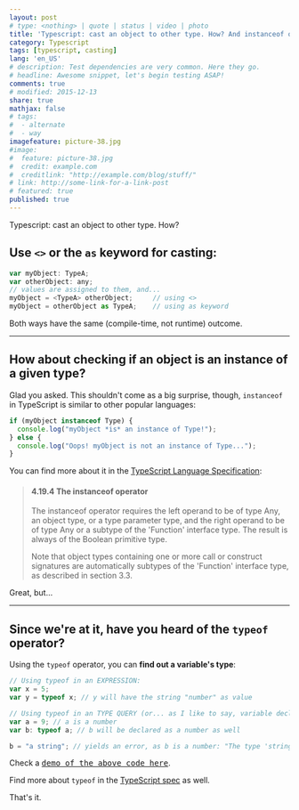 ```yaml
---
layout: post
# type: <nothing> | quote | status | video | photo
title: 'Typescript: cast an object to other type. How? And instanceof or typeof?'
category: Typescript
tags: [typescript, casting]
lang: 'en_US'
# description: Test dependencies are very common. Here they go.
# headline: Awesome snippet, let's begin testing ASAP!
comments: true
# modified: 2015-12-13
share: true
mathjax: false
# tags:
#  - alternate
#  - way
imagefeature: picture-38.jpg
#image:
#  feature: picture-38.jpg
#  credit: example.com
#  creditlink: "http://example.com/blog/stuff/"
# link: http://some-link-for-a-link-post
# featured: true
published: true
---
```


Typescript: cast an object to other type. How?
<!--more-->

## Use `<>` or the `as` keyword for casting:

```javascript
var myObject: TypeA;
var otherObject: any;
// values are assigned to them, and...
myObject = <TypeA> otherObject;     // using <>
myObject = otherObject as TypeA;    // using as keyword
```

Both ways have the same (compile-time, not runtime) outcome.

---

## How about checking if an object is an instance of a given type?

Glad you asked. This shouldn't come as a big surprise, though, `instanceof` in TypeScript is similar to other popular languages:

```javascript
if (myObject instanceof Type) {
  console.log("myObject *is* an instance of Type!");
} else {
  console.log("Oops! myObject is not an instance of Type...");
}
```

You can find more about it in the [TypeScript Language Specification](https://github.com/Microsoft/TypeScript/blob/master/doc/spec.md#4194-the-instanceof-operator):

> #### 4.19.4 The instanceof operator
>
> The instanceof operator requires the left operand to be of type Any, an object type, or a type parameter type, and the right operand to be of type Any or a subtype of the 'Function' interface type. The result is always of the Boolean primitive type.
>
> Note that object types containing one or more call or construct signatures are automatically subtypes of the 'Function' interface type, as described in section 3.3.

Great, but...

---

## Since we're at it, have you heard of the `typeof` operator?

Using the `typeof` operator, you can **find out a variable's type**:

```javascript
// Using typeof in an EXPRESSION:
var x = 5;  
var y = typeof x; // y will have the string "number" as value

// Using typeof in an TYPE QUERY (or... as I like to say, variable declaration):
var a = 9; // a is a number
var b: typeof a; // b will be declared as a number as well

b = "a string"; // yields an error, as b is a number: "The type 'string' is not assignable to type 'number'."
```

Check a [<kbd>demo of the above code here</kbd>](http://www.typescriptlang.org/Playground/#src=%2F%2F%20Using%20typeof%20in%20an%20EXPRESSION%3A%0Avar%20x%20%3D%205%3B%20%20%0Avar%20y%20%3D%20typeof%20x%3B%20%2F%2F%20y%20will%20have%20the%20string%20%22number%22%20as%20value%0Aconsole.log(y)%3B%0A%0A%2F%2F%20Using%20typeof%20in%20an%20TYPE%20QUERY%20(or...%20as%20I%20like%20to%20say%2C%20variable%20declaration)%3A%0Avar%20a%20%3D%209%3B%20%2F%2F%20a%20is%20a%20number%0Aconsole.log(typeof%20a)%3B%0A%0Avar%20b%3A%20typeof%20a%3B%20%2F%2F%20b%20will%20be%20declared%20as%20a%20number%20as%20well%0A%0Ab%20%3D%20%22a%20string%22%3B%20%2F%2F%20yields%20an%20error%2C%20as%20b%20is%20a%20number%3A%20%22The%20type%20'string'%20is%20not%20assignable%20to%20type%20'number'.%22).

Find more about `typeof` in the [TypeScript spec](https://github.com/Microsoft/TypeScript/blob/master/doc/spec.md#4186-the-typeof-operator) as well.

That's it.
